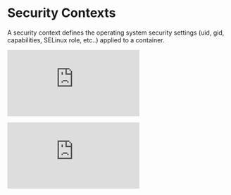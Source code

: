 # Security Contexts

A security context defines the operating system security settings (uid, gid, capabilities, SELinux role, etc..) applied to a container.


[![Analytics](https://kubernetes-site.appspot.com/UA-36037335-10/GitHub/docs/security_context.md?pixel)]()


[![Analytics](https://kubernetes-site.appspot.com/UA-36037335-10/GitHub/release-0.19.0/docs/security_context.md?pixel)]()
